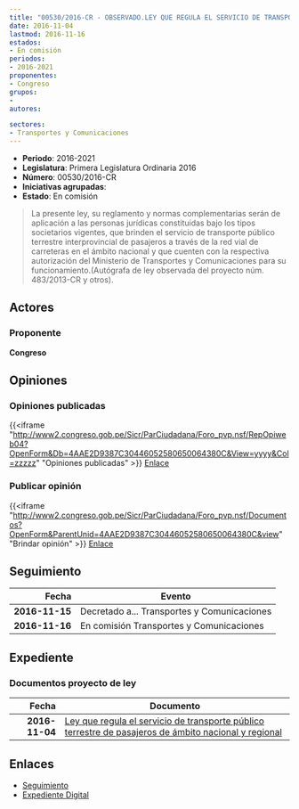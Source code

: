 ```yaml
---
title: "00530/2016-CR - OBSERVADO.LEY QUE REGULA EL SERVICIO DE TRANSPORTE PÚBLICO TERRESTRE DE PASAJEROS DE ÁMBITO NACIONAL Y REGIONAL"
date: 2016-11-04
lastmod: 2016-11-16
estados:
- En comisión
periodos:
- 2016-2021
proponentes:
- Congreso
grupos:
- 
autores:

sectores:
- Transportes y Comunicaciones
---
```

- **Periodo**: 2016-2021
- **Legislatura**: Primera Legislatura Ordinaria 2016
- **Número**: 00530/2016-CR
- **Iniciativas agrupadas**: 
- **Estado**: En comisión

> La presente ley, su reglamento y normas complementarias serán de aplicación a las personas jurídicas constituidas bajo los tipos societarios vigentes, que brinden el servicio de transporte público terrestre interprovincial de pasajeros a través de la red vial de carreteras en el ámbito nacional y que cuenten con la respectiva autorización del Ministerio de Transportes y Comunicaciones para su funcionamiento.(Autógrafa de ley observada del proyecto núm. 483/2013-CR y otros).


## Actores

### Proponente

**Congreso**

## Opiniones

### Opiniones publicadas

{{<iframe "http://www2.congreso.gob.pe/Sicr/ParCiudadana/Foro_pvp.nsf/RepOpiweb04?OpenForm&Db=4AAE2D9387C30446052580650064380C&View=yyyy&Col=zzzzz" "Opiniones publicadas" >}}
[Enlace](http://www2.congreso.gob.pe/Sicr/ParCiudadana/Foro_pvp.nsf/RepOpiweb04?OpenForm&Db=4AAE2D9387C30446052580650064380C&View=yyyy&Col=zzzzz)

### Publicar opinión

{{<iframe "http://www2.congreso.gob.pe/Sicr/ParCiudadana/Foro_pvp.nsf/Documentos?OpenForm&ParentUnid=4AAE2D9387C30446052580650064380C&view" "Brindar opinión" >}}
[Enlace](http://www2.congreso.gob.pe/Sicr/ParCiudadana/Foro_pvp.nsf/Documentos?OpenForm&ParentUnid=4AAE2D9387C30446052580650064380C&view)


## Seguimiento

| Fecha | Evento |
|------:|--------|
| **2016-11-15** | Decretado a... Transportes y Comunicaciones |
| **2016-11-16** | En comisión Transportes y Comunicaciones |

## Expediente

### Documentos proyecto de ley

| Fecha | Documento |
|------:|-----------|
| **2016-11-04** | [Ley que regula el servicio de transporte público terrestre de pasajeros de ámbito nacional y regional](http://www.leyes.congreso.gob.pe/Documentos/2016_2021/Proyectos_de_Ley_y_de_Resoluciones_Legislativas/PL0053020161104.pdf) |

## Enlaces

- [Seguimiento](http://www2.congreso.gob.pe/Sicr/TraDocEstProc/CLProLey2016.nsf/f7fff46988ca05b1052578e100829cc7/577efdcbc5e597df052580640051e216?OpenDocument)
- [Expediente Digital](http://www2.congreso.gob.pe/Sicr/TraDocEstProc/Expvirt_2011.nsf/visbusqptramdoc1621/00530?opendocument)

